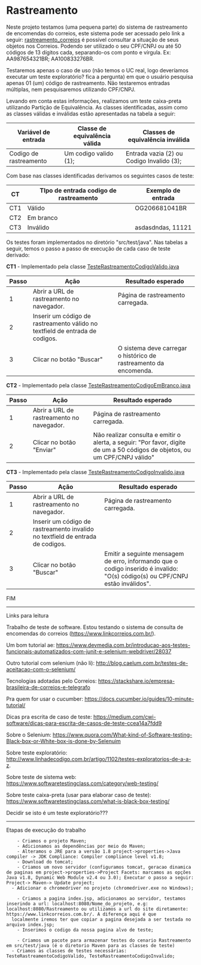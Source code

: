 # Rastreamento
Neste projeto testamos (uma pequena parte) do sistema de rastreamento de encomendas do correios, este sistema pode ser acessado pelo link a seguir: [rastreamento_correios](https://www2.correios.com.br/sistemas/rastreamento/)
é possível consultar a situação de seus objetos nos Correios.  Podendo ser utilizado o seu CPF/CNPJ ou até 50 códigos de 13 dígitos cada, separando-os com ponto e vírgula.  Ex:  AA987654321BR; AA100833276BR. 

Testaremos apenas o caso de uso (não temos o UC real, logo deveríamos executar um teste exploratório? fica a pergunta) em que o usuário pesquisa apenas  01 (um) código de rastreamento.  Não testaremos entradas múltiplas, nem pesquisaremos utilizando CPF/CNPJ.

Levando em conta estas informações, realizamos um teste caixa-preta utilizando Partição de Equivalência. As classes identificadas, assim como as classes válidas e inválidas estão apresentadas na tabela a seguir:
	

| Variável de entrada 	 | Classe de equivalência válida | Classes de equivalência inválida		|
|------------------------|-------------------------------|----------------------------------------------|
| Codigo de rastreamento | Um codigo valido (1); 	 | Entrada vazia (2) ou Codigo Invalido (3);	|


Com base nas classes identificadas derivamos os seguintes casos de teste:

| CT  | TIpo de entrada codigo de rastreamento | Exemplo de entrada |
|-----|----------------------------------------|--------------------|
| CT1 | Válido                                 | OG206681041BR      |
| CT2 | Em branco                              |                    |
| CT3 | Inválido                               | asdasdndas, 11121  |

Os testes foram implementados no diretório "src/test/java". Nas tabelas a seguir, temos o passo a passo de execução de cada caso de teste derivado:

**CT1** - Implementado pela classe [TesteRastreamentoCodigoValido.java](https://github.com/thehiddenbuddy/Rastreamento/blob/master/src/test/java/br/correios/rastreamento/teste/TesteRastreamentoCodigoValido.java)


| Passo | Ação                                                                         | Resultado esperado                                                |
|-------|------------------------------------------------------------------------------|-------------------------------------------------------------------|
| 1     | Abrir a URL de rastreamento no navegador.                                    | Página de rastreamento carregada.                                 |
| 2     | Inserir um código de rastreamento válido no textfield de entrada de codigos. |                                                                   |
| 3     | Clicar no botão "Buscar"                                                     | O sistema deve carregar o histórico de rastreamento da encomenda. |


**CT2** - Implementado pela classe [TesteRastreamentoCodigoEmBranco.java](https://github.com/thehiddenbuddy/Rastreamento/blob/master/src/test/java/br/correios/rastreamento/teste/TesteRastreamentoCodigoEmBranco.java)

| Passo | Ação                                      | Resultado esperado                                                                                                            |
|-------|-------------------------------------------|-------------------------------------------------------------------------------------------------------------------------------|
| 1     | Abrir a URL de rastreamento no navegador. | Página de rastreamento carregada.                                                                                             |
| 2     | Clicar no botão "Enviar"                  | Não realizar consulta e emitir o alerta, a seguir:  "Por favor, digite de um a 50 códigos de objetos,  ou um CPF/CNPJ válido" |


**CT3** - Implementado pela classe [TesteRastreamentoCodigoInvalido.java](https://github.com/thehiddenbuddy/Rastreamento/blob/master/src/test/java/br/correios/rastreamento/teste/TesteRastreamentoCodigoInvalido.java)


| Passo | Ação                                                                           | Resultado esperado                                                                                                               |
|-------|--------------------------------------------------------------------------------|----------------------------------------------------------------------------------------------------------------------------------|
| 1     | Abrir a URL de rastreamento no navegador.                                      | Página de rastreamento carregada.                                                                                                |
| 2     | Inserir um código de rastreamento invalido no textfield de entrada de codigos. |                                                                                                                                  |
| 3     | Clicar no botão "Buscar"                                                       | Emitir a seguinte mensagem de erro, informando que o codigo  inserido é invalido:  "O(s) código(s) ou CPF/CNPJ estão inválidos". |




FIM


---------------------------------------------------------------------------------------------
Links para leitura

Trabalho de teste de software. Estou testando o sistema de consulta de encomendas do correios (https://www.linkcorreios.com.br/).

Um bom tutorial ae: https://www.devmedia.com.br/introducao-aos-testes-funcionais-automatizados-com-junit-e-selenium-webdriver/28037

Outro tutorial com selenium (não li): http://blog.caelum.com.br/testes-de-aceitacao-com-o-selenium/

Tecnologias adotadas pelo Correios: https://stackshare.io/empresa-brasileira-de-correios-e-telegrafo

Pra quem for usar o cucumber: https://docs.cucumber.io/guides/10-minute-tutorial/

Dicas pra escrita de caso de teste: https://medium.com/cwi-software/dicas-para-escrita-de-casos-de-teste-ccea14a7fdd9

Sobre o Selenium: https://www.quora.com/What-kind-of-Software-testing-Black-box-or-White-box-is-done-by-Selenuim

Sobre teste exploratório: http://www.linhadecodigo.com.br/artigo/1102/testes-exploratorios-de-a-a-z.

Sobre teste de sistema web: https://www.softwaretestingclass.com/category/web-testing/

Sobre teste caixa-preta (usar para elaborar caso de teste): https://www.softwaretestingclass.com/what-is-black-box-testing/

Decidir se isto é um teste exploratório???

---------------------------------------------------------------------------------------------------------

Etapas de execução do trabalho

	    - Criamos o projeto Maven;
	    - Adicionamos as dependências por meio do Maven;
	    - Alteramos o JRE para a versão 1.8 project->properties->Java compiler -> JDK Compliance: Compiler compliance level v1.8;
	    - Download do tomcat;
	    - Criamos um novo servidor (configuramos tomcat, geracao dinamica de paginas em project->properties->Project Facets: marcamos as opções Java v1.8, Dynamic Web Module v2.4 ou 3.0); Executar o passo a seguir: Project-> Maven-> Update project;
      - Adicionar o chromedriver no projeto (chromedriver.exe no Windows);

	    - Criamos a pagina index.jsp, adicionamos ao servidor, testamos inserindo a url: localhost:8080/Nome_do_projeto, e.g: localhost:8080/Rastreamento ou utilizamos a url do site diretamente: https://www.linkcorreios.com.br/. A diferença aqui é que 
      localmente iremos ter que copiar a pagina desejada a ser testada no arquivo index.jsp;
	    - Inserimos o codigo da nossa pagina alvo de teste;

	    - Criamos um pacote para armazenar testes do cenario Rastreamento em src/test/java (é o diretorio Maven para as classes de teste)
      - Criamos as classes de testes necessárias: TesteRastreamentoCodigoValido, TesteRastreamentoCodigoInvalido;
